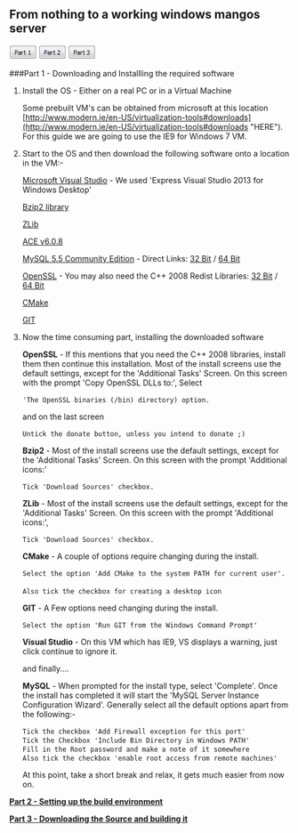 From nothing to a working windows mangos server
---
[![](page1.gif)](page1)
[![](page2.gif)](page2)
[![](page3.gif)](page3)

###Part 1 - Downloading and Installling the required software
1. Install the OS - Either on a real PC or in a Virtual Machine

	Some prebuilt VM's can be obtained from microsoft at this location [http://www.modern.ie/en-US/virtualization-tools#downloads](http://www.modern.ie/en-US/virtualization-tools#downloads "HERE"). For this guide we are going to use the IE9 for Windows 7 VM.

2. Start to the OS and then download the following software onto a location in the VM:-

    [Microsoft Visual Studio](http://www.visualstudio.com/en-us) - We used 'Express Visual Studio 2013 for Windows Desktop'

    [Bzip2 library](http://sourceforge.net/projects/gnuwin32/files/bzip2/1.0.5/bzip2-1.0.5-setup.exe/download?use_mirror=netcologne&download=)

    [ZLib](http://sourceforge.net/projects/gnuwin32/files/zlib/1.2.3/zlib-1.2.3.exe/download?use_mirror=garr&download=)

    [ACE v6.0.8](http://download.dre.vanderbilt.edu/previous_versions/ACE-6.0.8.zip)

	[MySQL 5.5 Community Edition](http://dev.mysql.com/downloads/mysql/5.5.html#downloads) - Direct Links:  [32 Bit](http://dev.mysql.com/get/Downloads/MySQL-5.5/mysql-5.5.34-win32.msi)   /    [64 Bit](http://dev.mysql.com/get/Downloads/MySQL-5.5/mysql-5.5.34-winx64.msi) 

    [OpenSSL](http://slproweb.com/download/Win32OpenSSL-1_0_1e.exe) - You may also need the C++ 2008 Redist Libraries:  [32 Bit](http://www.microsoft.com/downloads/details.aspx?familyid=9B2DA534-3E03-4391-8A4D-074B9F2BC1BF) / [64 Bit](http://www.microsoft.com/downloads/details.aspx?familyid=bd2a6171-e2d6-4230-b809-9a8d7548c1b6)

    [CMake](http://www.cmake.org/files/v2.8/cmake-2.8.12.1-win32-x86.exe)

    [GIT](http://git-scm.com/download/win)
 
3.  Now the time consuming part, installing the downloaded software

	**OpenSSL** - If this mentions that you need the C++ 2008 libraries, install them then continue this installation. Most of the install screens use the default settings, except for the 'Additional Tasks' Screen. On this screen with the prompt 'Copy OpenSSL DLLs to:', Select 
    
        'The OpenSSL binaries (/bin) directory) option. 
    and on the last screen
        
        Untick the donate button, unless you intend to donate ;)

	**Bzip2** - Most of the install screens use the default settings, except for the 'Additional Tasks' Screen. On this screen with the prompt 'Additional icons:'

        Tick 'Download Sources' checkbox. 
	
	**ZLib** - Most of the install screens use the default settings, except for the 'Additional Tasks' Screen. On this screen with the prompt 'Additional icons:',         

        Tick 'Download Sources' checkbox. 

	**CMake** - A couple of options require changing during the install.

	    Select the option 'Add CMake to the system PATH for current user'. 

		Also tick the checkbox for creating a desktop icon

	**GIT** - A Few options need changing during the install.

        Select the option 'Run GIT from the Windows Command Prompt'

	**Visual Studio** - On this VM which has IE9, VS displays a warning, just click continue to ignore it.

    and finally....

     **MySQL** - When prompted for the install type, select 'Complete'. Once the install has completed it will start the 'MySQL Server Instance Configuration Wizard'. Generally select all the default options apart from the following:-

	    Tick the checkbox 'Add Firewall exception for this port'
	    Tick the Checkbox 'Include Bin Directory in Windows PATH'
	    Fill in the Root password and make a note of it somewhere
        Also tick the checkbox 'enable root access from remote machines'

	At this point, take a short break and relax, it gets much easier from now on.

[**Part 2 - Setting up the build environment**](MangosZero%2018.1%20Build%20Part%202) 

[**Part 3 - Downloading the Source and building it**](MangosZero%2018.1%20Build%20Part%203)
